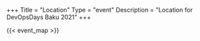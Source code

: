 +++
Title = "Location"
Type = "event"
Description = "Location for DevOpsDays Baku 2021"
+++

<!-- Uncomment this only if you have set the coordinates for your location in the config yaml. Get Latitude and Longitude of a Point: http://itouchmap.com/latlong.html -->
{{< event_map >}}

